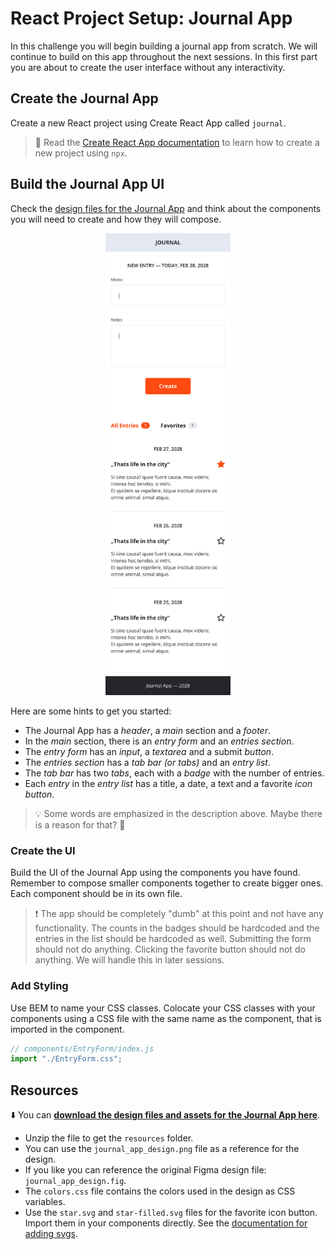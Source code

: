 # React Project Setup: Journal App

In this challenge you will begin building a journal app from scratch. We will continue to build on this app throughout the next sessions. In this first part you are about to create the user interface without any interactivity.

## Create the Journal App

Create a new React project using Create React App called `journal`.

> 📙 Read the [Create React App documentation](https://create-react-app.dev/docs/getting-started) to
> learn how to create a new project using `npx`.

## Build the Journal App UI

Check the
[design files for the Journal App](#resources)
and think about the components you will need to create and how they will compose.

<center>
<img src="./resources/journal_app_design@2x.png" alt="Journal App Design" width="200" />
</center>

Here are some hints to get you started:

- The Journal App has a _header_, a _main_ section and a _footer_.
- In the _main_ section, there is an _entry form_ and an _entries section_.
- The _entry form_ has an _input_, a _textarea_ and a submit _button_.
- The _entries section_ has a _tab bar (or tabs)_ and an _entry list_.
- The _tab bar_ has two _tabs_, each with a _badge_ with the number of entries.
- Each _entry_ in the _entry list_ has a title, a date, a text and a favorite _icon button_.

> 💡 Some words are emphasized in the description above. Maybe there is a reason for that? 🤔

### Create the UI

Build the UI of the Journal App using the components you have found. Remember to compose smaller
components together to create bigger ones. Each component should be in its own file.

> ❗️ The app should be completely "dumb" at this point and not have any functionality. The counts
> in the badges should be hardcoded and the entries in the list should be hardcoded as well.
> Submitting the form should not do anything. Clicking the favorite button should not do anything. We will handle this in later sessions.

### Add Styling

Use BEM to name your CSS classes. Colocate your CSS classes with your components using a CSS file
with the same name as the component, that is imported in the component.

```js
// components/EntryForm/index.js
import "./EntryForm.css";
```

## Resources

⬇️ You can [**download the design files and assets for the Journal App here**](./resources.zip?raw=true).

- Unzip the file to get the `resources` folder.
- You can use the `journal_app_design.png` file as a reference for the design.
- If you like you can reference the original Figma design file: `journal_app_design.fig`.
- The `colors.css` file contains the colors used in the design as CSS variables.
- Use the `star.svg` and `star-filled.svg` files for the favorite icon button. Import them in your
  components directly. See the [documentation for adding svgs](https://create-react-app.dev/docs/adding-images-fonts-and-files#adding-svgs).
